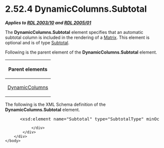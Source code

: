 <html dir="LTR" xmlns:mshelp="http://msdn.microsoft.com/mshelp" xmlns:ddue="http://ddue.schemas.microsoft.com/authoring/2003/5" xmlns:xlink="http://www.w3.org/1999/xlink" xmlns:tool="http://www.microsoft.com/tooltip">
    <head>
        <meta http-equiv="Content-Type" content="text/html; CHARSET=utf-8"></meta>
        <meta name="save" content="history"></meta>
        <title>2.52.4 DynamicColumns.Subtotal</title>
        <xml>
            <mshelp:toctitle title="2.52.4 DynamicColumns.Subtotal"></mshelp:toctitle>
            <mshelp:rltitle title="[MS-RDL]: DynamicColumns.Subtotal"></mshelp:rltitle>
            <mshelp:keyword index="A" term="54a5b0d2-689d-4a0b-9503-023a15392afe"></mshelp:keyword>
            <mshelp:attr name="DCSext.ContentType" value="open specification"></mshelp:attr>
            <mshelp:attr name="AssetID" value="54a5b0d2-689d-4a0b-9503-023a15392afe"></mshelp:attr>
            <mshelp:attr name="TopicType" value="kbRef"></mshelp:attr>
            <mshelp:attr name="DCSext.Title" value="[MS-RDL]: DynamicColumns.Subtotal" />
        </xml>
    </head>
    <body>
        <div id="header">
            <h1 class="heading">2.52.4 DynamicColumns.Subtotal</h1>
        </div>
        <div id="mainSection">
            <div id="mainBody">
                <div id="allHistory" class="saveHistory"></div>
                <div id="sectionSection0" class="section" name="collapseableSection">
                    

<p><b><i>Applies to </i></b><a href="a7e2ad00-07c8-4f6d-80ab-3ad55df7b233.md"><b><i>RDL 2003/10</i></b></a><b>
<i>and </i></b><a href="3ebe2912-4958-4832-b391-cad1f5e13338.md"><b><i>RDL 2005/01</i></b></a></p>

<p>The <b>DynamicColumns.Subtotal</b> element specifies that an
automatic subtotal column is included in the rendering of a <a href="25419c0a-c7c6-43d7-8ca5-1af842666dcb.md">Matrix</a>. This element is
optional and is of type <a href="44172a0a-a53f-423e-be81-08352a109961.md">Subtotal</a>.</p>

<p>Following is the parent element of the <b>DynamicColumns.Subtotal</b>
element.</p>

<table>
 <thead>
  <tr>
   <th>
   <p>Parent elements</p>
   </th>
  </tr>
 </thead>
 <tr>
  <td>
  <p><a href="5a98a72e-ea10-4743-83fb-0cf6740c6635.md">DynamicColumns</a>
  </p>
  </td>
 </tr>
</table>

<p>The following is the XML Schema definition of the <b>DynamicColumns.Subtotal</b>
element.</p>

<dl>
<dd>
<div><pre> &lt;xsd:element name=&quot;Subtotal&quot; type=&quot;SubtotalType&quot; minOccurs=&quot;0&quot; /&gt;
</pre></div>
</dd></dl>


                </div>
            </div>
        </div>
    </body>
</html>